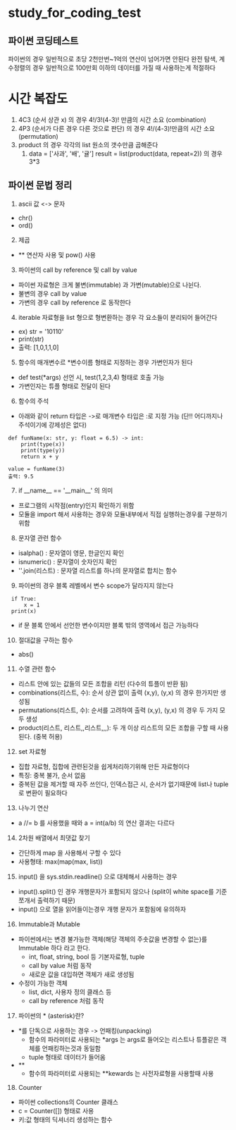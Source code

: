# study_for_coding_test


파이썬 코딩테스트
----------
파이썬의 경우 일반적으로 초당 2천만번~1억의 연산이 넘어가면 안된다
완전 탐색, 계수정렬의 경우 일반적으로 100만회 이하의 데이터를 가질 때 사용하는게 적절하다

# 시간 복잡도
1. 4C3 (순서 상관 x) 의 경우 4!/3!(4-3)! 만큼의 시간 소요 (combination)
2. 4P3 (순서가 다른 경우 다른 것으로 판단) 의 경우 4!/(4-3)!만큼의 시간 소요 (permutation)
3. product 의 경우 각각의 list 원소의 갯수만큼 곱해준다
   1. data = ['사과', '배', '귤']
      result = list(product(data, repeat=2))
      의 경우 3*3

파이썬 문법 정리
----------
1. ascii 값 <-> 문자
 + chr()
 + ord()
2. 제곱
 + ** 연산자 사용 및 pow() 사용
3. 파이썬의 call by reference 및 call by value
 + 파이썬 자료형은 크게 불변(immutable) 과 가변(mutable)으로 나뉜다.
 + 불변의 경우 call by value
 + 가변의 경우 call by reference 로 동작한다
4. iterable 자료형을 list 형으로 형변환하는 경우 각 요소들이 분리되어 들어간다
 + ex) str = '10110' 
 + print(str)
 + 출력: [1,0,1,1,0]
5. 함수의 매개변수르 *변수이름 형태로 지정하는 경우 가변인자가 된다
 + def test(*args) 선언 시, test(1,2,3,4) 형태로 호출 가능
 + 가변인자는 튜플 형태로 전달이 된다
6. 함수의 주석
 + 아래와 같이 return 타입은 ->로 매개변수 타입은 :로 지정 가능 (단!! 어디까지나 주석이기에 강제성은 없다)
```
def funName(x: str, y: float = 6.5) -> int:
    print(type(x))
    print(type(y))
    return x + y

value = funName(3)
출력: 9.5
```
7. if \_\_name\_\_ == '\_\_main\_\_' 의 의미
 + 프로그램의 시작점(entry)인지 확인하기 위함
 + 모듈을 import 해서 사용하는 경우와 모듈내부에서 직접 실행하는경우를 구분하기 위함
 
8. 문자열 관련 함수 
 + isalpha() : 문자열이 영문, 한글인지 확인
 + isnumeric() : 문자열이 숫자인지 확인
 + ''.join(리스트) : 문자열 리스트를 하나의 문자열로 합치는 함수

9. 파이썬의 경우 블록 레벨에서 변수 scope가 달라지지 않는다
```
 if True:
     x = 1
 print(x)
```
 + if 문 블록 안에서 선언한 변수이지만 블록 밖의 영역에서 접근 가능하다

10. 절대값을 구하는 함수
+ abs()

11. 수열 관련 함수
+ 리스트 안에 있는 값들의 모든 조합을 리턴 (다수의 튜플이 반환 됨)
+ combinations(리스트, 수): 순서 상관 없이 출력 (x,y), (y,x) 의 경우 한가지만 생성됨
+ permutations(리스트, 수): 순서를 고려하여 출력 (x,y), (y,x) 의 경우 두 가지 모두 생성
+ product(리스트, 리스트,,리스트,,,): 두 개 이상 리스트의 모든 조합을 구할 때 사용된다. (중복 허용)

12. set 자료형
+ 집합 자료형, 집합에 관련된것을 쉽게처리하기위해 만든 자료형이다
+ 특징: 중복 불가, 순서 없음
+ 중복된 값을 제거할 때 자주 쓰인다, 인덱스접근 시, 순서가 없기때문에 list나 tuple 로 변환이 필요하다

13. 나누기 연산
+ a //= b 를 사용했을 때와 a = int(a/b) 의 연산 결과는 다르다

14. 2차원 배열에서 최댓값 찾기
+ 간단하게 map 을 사용해서 구할 수 있다
+ 사용형태: max(map(max, list))

15. input() 을 sys.stdin.readline() 으로 대체해서 사용하는 경우
+ input().split() 인 경우 개행문자가 포함되지 않으나 (split이 white space를 기준 쪼개서 출력하기 때문)
+ input() 으로 열을 읽어들이는경우 개행 문자가 포함됨에 유의하자

16. Immutable과 Mutable
+ 파이썬에서는 변경 불가능한 객체(해당 객체의 주솟값을 변경할 수 없는)를 Immutable 하다 라고 한다.
  + int, float, string, bool 등 기본자료형, tuple
  + call by value 처럼 동작
  + 새로운 값을 대입하면 객체가 새로 생성됨
+ 수정이 가능한 객체
  + list, dict, 사용자 정의 클래스 등
  + call by reference 처럼 동작
  

17. 파이썬의 * (asterisk)란?
+ *를 단독으로 사용하는 경우 -> 언패킹(unpacking)
  + 함수의 파라미터로 사용되는 *args 는 args로 들어오는 리스트나 튜플같은 객체를 언패킹하는것과 동일함
  + tuple 형태로 데이터가 들어옴
+ **
  + 함수의 파라미터로 사용되는 **kewards 는 사전자료형을 사용할때 사용

18. Counter
+ 파이썬 collections의 Counter 클래스
+ c = Counter([]) 형태로 사용
+ 키:값 형태의 딕셔너리 생성하는 함수